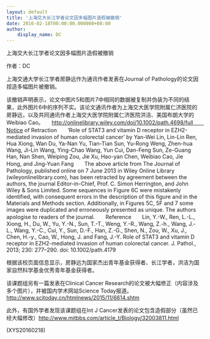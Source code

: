 ```yaml
---
layout: default
title: '上海交大长江学者论文因多幅图片造假被撤销'
date: 2016-02-18T00:00:00.000000+08:00
author:
    display_name: DC
---
```


上海交大长江学者论文因多幅图片造假被撤销

作者：DC

上海交通大学长江学者房静远作为通讯作者发表在Journal of Pathology的论文因捏造多幅图片被撤销。

该撤销声明表示，论文中图片5和图片7中相同的数据被复制并伪装为不同的结果，此外图片6中的序列不实。该论文通讯作者为上海交大医学院附属仁济医院的房静远，以及共同通讯作者上海交大医学院附属仁济医院洪洁、美国布朗大学的Weibiao Cao。　　http://onlinelibrary.wiley.com/doi/10.1002/path.4698/full　　Notice of Retraction　　‘Role of STAT3 and vitamin D receptor in EZH2-mediated invasion of human colorectal cancer’ by Yan-Wei Lin, Lin-Lin Ren, Hua Xiong, Wan Du, Ya-Nan Yu, Tian-Tian Sun, Yu-Rong Weng, Zhen-hua Wang, Ji-Lin Wang, Ying-Chao Wang, Yun Cui, Dan-Feng Sun, Ze-Guang Han, Nan Shen, Weiping Zou, Jie Xu, Hao-yan Chen, Weibiao Cao, Jie Hong, and Jing-Yuan Fang　　The above article from The Journal of Pathology, published online on 7 June 2013 in Wiley Online Library (wileyonlinelibrary.com), has been retracted by agreement between the authors, the journal Editor-in-Chief, Prof. C. Simon Herrington, and John Wiley & Sons Limited. Some sequences in Figure 6C were mistakenly identified, with consequent errors in the description of this figure and in the Materials and Methods section. Additionally, in Figures 5C, 5F and 7 some images were duplicated and erroneously presented as unique. The authors apologise to readers of the journal.　　Reference　　Lin, Y.-W., Ren, L.-L., Xiong, H., Du, W., Yu, Y.-N., Sun, T.-T., Weng, Y.-R., Wang, Z.-h., Wang, J.-L., Wang, Y.-C., Cui, Y., Sun, D.-F., Han, Z.-G., Shen, N., Zou, W., Xu, J., Chen, H.-y., Cao, W., Hong, J. and Fang, J.-Y. Role of STAT3 and vitamin D receptor in EZH2-mediated invasion of human colorectal cancer. J. Pathol., 2013; 230: 277–290. doi: 10.1002/path.4179

根据该校页面信息显示，房静远为国家杰出青年基金获得者、长江学者，洪洁为国家自然科学基金优秀青年基金获得者。

该课题组另有一篇发表在Clinical Cancer Research的论文被大幅修正（内容涉及多个图片），并被国内学术网站Science Today报道。　　http://www.scitoday.cn/htmlnews/2015/11/6614.shtm

此外，有国外学者发现该课题组在Int J Cancer发表的论文包含造假部分（虽然已经大幅修改）http://www.mitbbs.com/article_t/Biology/32003811.html

(XYS20160218)

